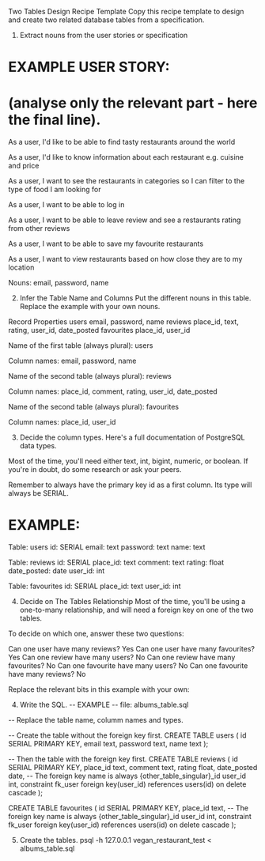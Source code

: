 Two Tables Design Recipe Template
Copy this recipe template to design and create two related database tables from a specification.

1. Extract nouns from the user stories or specification
# EXAMPLE USER STORY:
# (analyse only the relevant part - here the final line).

As a user, I'd like to be able to find tasty restaurants around the world

As a user, I'd like to know information about each restaurant e.g. cuisine and price

As a user, I want to see the restaurants in categories so I can filter to the type of food I am looking for

As a user, I want to be able to log in

As a user, I want to be able to leave review and see a restaurants rating from other reviews

As a user, I want to be able to save my favourite restaurants

As a user, I want to view restaurants based on how close they are to my location

Nouns:
email, password, name



2. Infer the Table Name and Columns
Put the different nouns in this table. Replace the example with your own nouns.

Record	        Properties
users	        email, password, name
reviews         place_id, text, rating, user_id, date_posted
favourites      place_id, user_id

Name of the first table (always plural): users

Column names: email, password, name

Name of the second table (always plural): reviews

Column names: place_id, comment, rating, user_id, date_posted

Name of the second table (always plural): favourites

Column names: place_id, user_id

3. Decide the column types.
Here's a full documentation of PostgreSQL data types.

Most of the time, you'll need either text, int, bigint, numeric, or boolean. If you're in doubt, do some research or ask your peers.

Remember to always have the primary key id as a first column. Its type will always be SERIAL.

# EXAMPLE:

Table: users
id: SERIAL
email: text
password: text
name: text

Table: reviews
id: SERIAL
place_id: text
comment: text
rating: float
date_posted: date
user_id: int

Table: favourites
id: SERIAL
place_id: text
user_id: int

4. Decide on The Tables Relationship
Most of the time, you'll be using a one-to-many relationship, and will need a foreign key on one of the two tables.

To decide on which one, answer these two questions:

Can one user have many reviews? Yes
Can one user have many favourites? Yes
Can one review have many users? No
Can one review have many favourites? No
Can one favourite have many users? No
Can one favourite have many reviews? No

Replace the relevant bits in this example with your own:

4. Write the SQL.
-- EXAMPLE
-- file: albums_table.sql

-- Replace the table name, columm names and types.

-- Create the table without the foreign key first.
CREATE TABLE users (
  id SERIAL PRIMARY KEY,
  email text,
  password text,
  name text
);

-- Then the table with the foreign key first.
CREATE TABLE reviews (
  id SERIAL PRIMARY KEY,
  place_id text,
  comment text,
  rating float,
  date_posted date,
-- The foreign key name is always {other_table_singular}_id
  user_id int,
  constraint fk_user foreign key(user_id)
    references users(id)
    on delete cascade
);

CREATE TABLE favourites (
  id SERIAL PRIMARY KEY,
  place_id text,
-- The foreign key name is always {other_table_singular}_id
  user_id int,
  constraint fk_user foreign key(user_id)
    references users(id)
    on delete cascade
);


5. Create the tables.
psql -h 127.0.0.1 vegan_restaurant_test < albums_table.sql